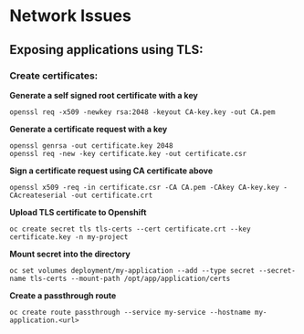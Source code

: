 # Network Issues

## Exposing applications using TLS:

### Create certificates:

**Generate a self signed root certificate with a key**

````
openssl req -x509 -newkey rsa:2048 -keyout CA-key.key -out CA.pem
````

**Generate a certificate request with a key**

````
openssl genrsa -out certificate.key 2048
openssl req -new -key certificate.key -out certificate.csr
````

**Sign a certificate request using CA certificate above**

````
openssl x509 -req -in certificate.csr -CA CA.pem -CAkey CA-key.key -CAcreateserial -out certificate.crt
````

**Upload TLS certificate to Openshift**

````
oc create secret tls tls-certs --cert certificate.crt --key certificate.key -n my-project
````

**Mount secret into the directory**

````
oc set volumes deployment/my-application --add --type secret --secret-name tls-certs --mount-path /opt/app/application/certs
````

**Create a passthrough route**

````
oc create route passthrough --service my-service --hostname my-application.<url>
````


